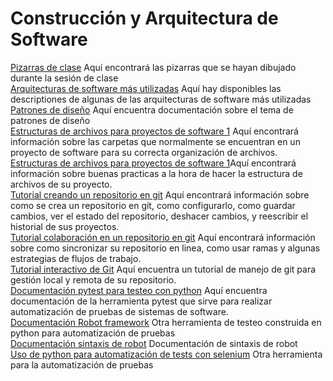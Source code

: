 # Construcción y Arquitectura de Software

[Pizarras de clase](https://drive.google.com/drive/folders/12z3VBe9K4xrBE5uQd4_sjJyyYx9PzV50?usp=sharing) Aquí encontrará las pizarras que se hayan dibujado durante la sesión de clase\
[Arquitecturas de software más utilizadas](https://medium.com/@maniakhitoccori/los-10-patrones-comunes-de-arquitectura-de-software-d8b9047edf0b) Aquí hay disponibles las descriptiones de algunas de las arquitecturas de software más utilizadas\
[Patrones de diseño](https://www.tutorialspoint.com/design_pattern/index.htm) Aquí encuentra documentación sobre el tema de patrones de diseño\
[Estructuras de archivos para proyectos de software 1](https://medium.com/@deshayk/programming-101-file-structures-2e4699ac0fc2) Aquí encontrará información sobre las carpetas que normalmente se encuentran en un proyecto de software para su correcta organización de archivos.\
[Estructuras de archivos para proyectos de software 1](https://mitcommlab.mit.edu/broad/commkit/file-structure/)Aquí encontrará información sobre buenas practicas a la hora de hacer la estructura de archivos de su proyecto.\
[Tutorial creando un repositorio en git](https://www.atlassian.com/es/git/tutorials/setting-up-a-repository) Aquí encontrará información sobre como se crea un repositorio en git, como configurarlo, como guardar cambios, ver el estado del repositorio, deshacer cambios, y reescribir el historial de sus proyectos.\
[Tutorial colaboración en un repositorio en git](https://www.atlassian.com/es/git/tutorials/syncing) Aquí encontrará información sobre como sincronizar su repositorio en linea, como usar ramas y algunas estrategias de flujos de trabajo.\
[Tutorial interactivo de Git](https://learngitbranching.js.org/?locale=es_ES) Aquí encuentra un tutorial de manejo de git para gestión local y remota de su repositorio.\
[Documentación pytest para testeo con python](https://docs.pytest.org/en/7.1.x/) Aquí encuentra documentación de la herramienta pytest que sirve para realizar automatización de pruebas de sistemas de software.\
[Documentación Robot framework](https://robotframework.org/?tab=1#getting-started) Otra herramienta de testeo construida en python para automatización de pruebas\
[Documentación sintaxis de robot](http://robotframework.org/robotframework/latest/RobotFrameworkUserGuide.html#creating-test-data) Documentación de sintaxis de robot\
[Uso de python para automatización de tests con selenium](https://www.javatpoint.com/selenium-python#automation) Otra herramienta para la automatización de pruebas

